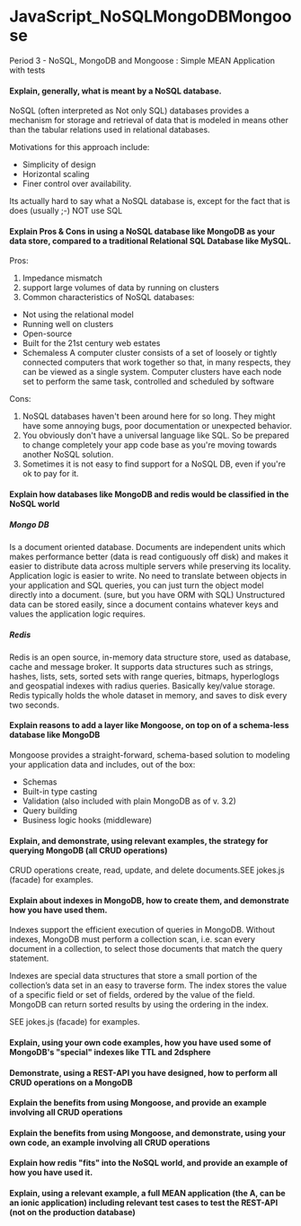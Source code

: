 # JavaScript_NoSQLMongoDBMongoose
Period 3 - NoSQL, MongoDB and Mongoose : Simple MEAN Application with tests

#### Explain, generally, what is meant by a NoSQL database.
NoSQL (often interpreted as Not only SQL) databases provides a mechanism for storage and retrieval of data that is modeled in means other than the tabular relations used in relational databases.

Motivations for this approach include:

* Simplicity of design
* Horizontal scaling
* Finer control over availability.

Its actually hard to say what a NoSQL database is, except for the fact that is does (usually ;-) NOT use SQL

#### Explain Pros & Cons in using a NoSQL database like MongoDB as your data store, compared to a traditional Relational SQL Database like MySQL.
Pros:

1. Impedance mismatch
2. support large volumes of data by running on clusters
3. Common characteristics of NoSQL databases:

  * Not using the relational model
  * Running well on clusters
  * Open-source
  * Built for the 21st century web estates
  * Schemaless
A computer cluster consists of a set of loosely or tightly connected computers that work together so that, in many respects, they can be viewed as a single system. Computer clusters have each node set to perform the same task, controlled and scheduled by software

Cons:

1. NoSQL databases haven't been around here for so long. They might have some annoying bugs, poor documentation or unexpected behavior.
2. You obviously don't have a universal language like SQL. So be prepared to change completely your app code base as you're moving towards another NoSQL solution.
3. Sometimes it is not easy to find support for a NoSQL DB, even if you're ok to pay for it.

#### Explain how databases like MongoDB and redis would be classified in the NoSQL world
##### Mongo DB
Is a document oriented database. Documents are independent units which makes performance better (data is read contiguously off disk) and makes it easier to distribute data across multiple servers while preserving its locality. Application logic is easier to write. No need to translate between objects in your application and SQL queries, you can just turn the object model directly into a document. (sure, but you have ORM with SQL) Unstructured data can be stored easily, since a document contains whatever keys and values the application logic requires.
##### Redis
Redis is an open source, in-memory data structure store, used as database, cache and message broker. It supports data structures such as strings, hashes, lists, sets, sorted sets with range queries, bitmaps, hyperloglogs and geospatial indexes with radius queries. Basically key/value storage. Redis typically holds the whole dataset in memory, and saves to disk every two seconds.

#### Explain reasons to add a layer like Mongoose, on top on of a schema-less database like MongoDB
Mongoose provides a straight-forward, schema-based solution to modeling your application data and includes, out of the box:

* Schemas
* Built-in type casting
* Validation (also included with plain MongoDB as of v. 3.2)
* Query building
* Business logic hooks (middleware)

#### Explain, and demonstrate, using relevant examples, the strategy for querying MongoDB (all CRUD operations)
CRUD operations create, read, update, and delete documents.SEE jokes.js (facade) for examples.

#### Explain about indexes in MongoDB, how to create them, and demonstrate how you have used them.
Indexes support the efficient execution of queries in MongoDB. Without indexes, MongoDB must perform a collection scan, i.e. scan every document in a collection, to select those documents that match the query statement.

Indexes are special data structures that store a small portion of the collection’s data set in an easy to traverse form. 
The index stores the value of a specific field or set of fields, ordered by the value of the field. 
MongoDB can return sorted results by using the ordering in the index.

SEE jokes.js (facade) for examples.

#### Explain, using your own code examples, how you have used some of MongoDB's "special" indexes like TTL and 2dsphere


#### Demonstrate, using a REST-API you have designed, how to perform all CRUD operations on a MongoDB

#### Explain the benefits from using Mongoose, and provide an example involving all CRUD operations

#### Explain the benefits from using Mongoose, and demonstrate, using your own code, an example involving all CRUD operations

#### Explain how redis "fits" into the NoSQL world, and provide an example of how you have used it.

#### Explain, using a relevant example, a full MEAN application (the A, can be an ionic application) including relevant test cases to test the REST-API (not on the production database)
